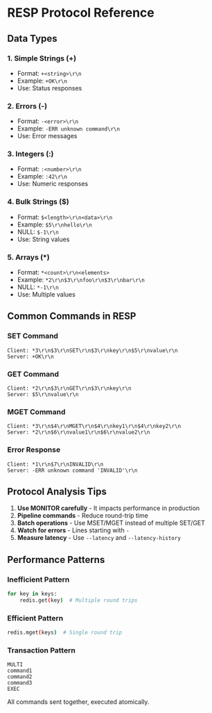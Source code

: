 # RESP Protocol Reference

## Data Types

### 1. Simple Strings (+)
- Format: `+<string>\r\n`
- Example: `+OK\r\n`
- Use: Status responses

### 2. Errors (-)
- Format: `-<error>\r\n`
- Example: `-ERR unknown command\r\n`
- Use: Error messages

### 3. Integers (:)
- Format: `:<number>\r\n`
- Example: `:42\r\n`
- Use: Numeric responses

### 4. Bulk Strings ($)
- Format: `$<length>\r\n<data>\r\n`
- Example: `$5\r\nhello\r\n`
- NULL: `$-1\r\n`
- Use: String values

### 5. Arrays (*)
- Format: `*<count>\r\n<elements>`
- Example: `*2\r\n$3\r\nfoo\r\n$3\r\nbar\r\n`
- NULL: `*-1\r\n`
- Use: Multiple values

## Common Commands in RESP

### SET Command
```
Client: *3\r\n$3\r\nSET\r\n$3\r\nkey\r\n$5\r\nvalue\r\n
Server: +OK\r\n
```

### GET Command
```
Client: *2\r\n$3\r\nGET\r\n$3\r\nkey\r\n
Server: $5\r\nvalue\r\n
```

### MGET Command
```
Client: *3\r\n$4\r\nMGET\r\n$4\r\nkey1\r\n$4\r\nkey2\r\n
Server: *2\r\n$6\r\nvalue1\r\n$6\r\nvalue2\r\n
```

### Error Response
```
Client: *1\r\n$7\r\nINVALID\r\n
Server: -ERR unknown command 'INVALID'\r\n
```

## Protocol Analysis Tips

1. **Use MONITOR carefully** - It impacts performance in production
2. **Pipeline commands** - Reduce round-trip time
3. **Batch operations** - Use MSET/MGET instead of multiple SET/GET
4. **Watch for errors** - Lines starting with `-`
5. **Measure latency** - Use `--latency` and `--latency-history`

## Performance Patterns

### Inefficient Pattern
```bash
for key in keys:
    redis.get(key)  # Multiple round trips
```

### Efficient Pattern
```bash
redis.mget(keys)  # Single round trip
```

### Transaction Pattern
```
MULTI
command1
command2
command3
EXEC
```

All commands sent together, executed atomically.

